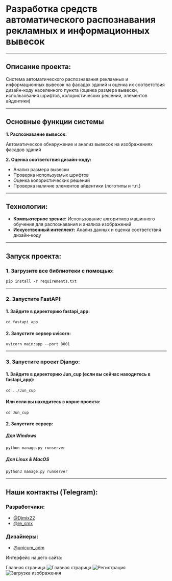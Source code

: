 # Разработка средств автоматического распознавания рекламных и информационных вывесок

---

## Описание проекта:
Система автоматического распознавания рекламных и информационных вывесок на фасадах зданий и оценка их соответствия дизайн-коду населенного пункта (оценка размера вывески, использования шрифтов, колористических решений, элементов айдентики)

---

## Основные функции системы
**1. Распознавание вывесок:**

Автоматическое обнаружение и анализ вывесок на изображениях фасадов зданий

**2. Оценка соответствия дизайн-коду:**
- Анализ размера вывески
- Проверка используемых шрифтов
- Оценка колористических решений
- Проверка наличие элементов айдентики (логотипы и т.п.)

---

## Технологии:
- **Компьютерное зрение:** Использование алгоритмов машинного обучения для распознавания и анализа изображений
- **Искусственный интеллект:** Анализ данных и оценка соответствия дизайн-коду

---

## Запуск проекта:

### 1. Загрузите все библиотеки с помощью:
```commandline
pip install -r requirements.txt
```

---

### 2. Запустите FastAPI:
#### 1. Зайдите в директорию fastapi_app:
```commandline
cd fastapi_app
```

#### 2. Запустите сервер uvicorn:
```commandline
uvicorn main:app --port 8001
```

---

### 3. Запустите проект Django:
#### 1. Зайдите в директорию Jun_cup (если вы сейчас находитесь в fastapi_app):
```commandline
cd ../Jun_cup
```
#### Или если вы находитесь в корне проекта:
```commandline
cd Jun_cup
```

#### 2. Запустите сервер:
##### Для Windows
```commandline
python manage.py runserver
```
##### Для Linux & MacOS
```commandline
python3 manage.py runserver
```

---

## Наши контакты (Telegram):

### Разработчики:
- [@Djmix22](https://t.me/Djmix22)
- [@re_smx](https://t.me/re_smx)

### Дизайнеры:
- [@unicum_adm](https://t.me/unicum_adm)

Интерфейс нашего сайта:

Главная страница
![Главная страрица](https://raw.githubusercontent.com/reSMX/Sait_photo/main/%D0%97%D0%B0%D0%B3%D1%80%D1%83%D0%B7%D0%BA%D0%B0%20%D0%B2%D1%8B%D0%B2%D0%B5%D1%81%D0%BA%D0%B8.png)
![Регистрация](https://github.com/reSMX/Sait_photo/raw/main/%D1%80%D0%B5%D0%B3%D0%B5%D1%81%D1%82%D1%80%D0%B0%D1%86%D0%B8%D1%8F.jpg)
![Загрузка изображения](https://github.com/reSMX/Sait_photo/raw/main/%D0%97%D0%B0%D0%B3%D1%80%D1%83%D0%B7%D0%BA%D0%B0%20%D0%B2%D1%8B%D0%B2%D0%B5%D1%81%D0%BA%D0%B8.png)
